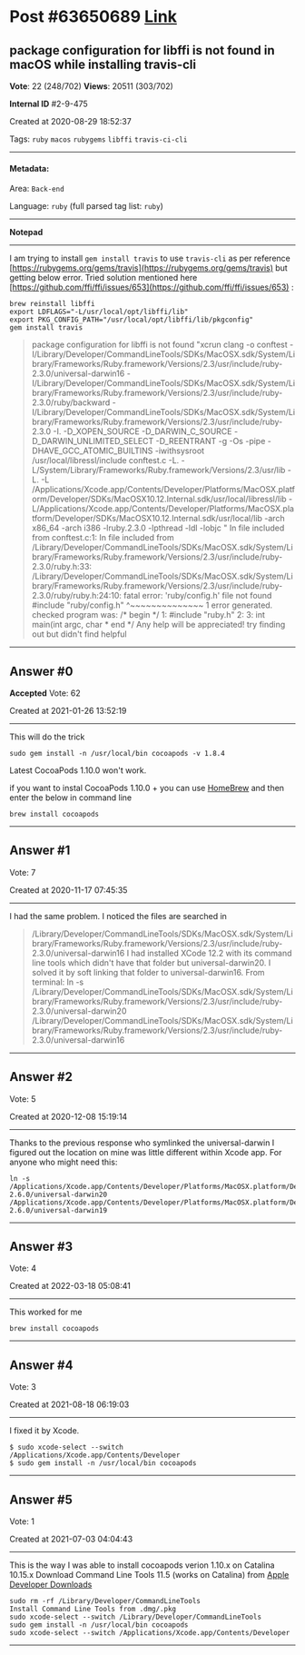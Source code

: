 
# Post \#63650689 [Link](https://stackoverflow.com/questions/63650689/)

## package configuration for libffi is not found in macOS while installing travis-cli

**Vote**: 22 (248/702) **Views**: 20511 (303/702) 

**Internal ID** \#2-9-475

Created at 2020-08-29 18:52:37

Tags: `ruby` `macos` `rubygems` `libffi` `travis-ci-cli`

----------

#### Metadata:

Area: `Back-end`

Language: `ruby` (full parsed tag list: `ruby`)

----------

**Notepad**


----------

I am trying to install `gem install travis` to use `travis-cli` as per reference [https://rubygems.org/gems/travis](https://rubygems.org/gems/travis) but getting below error.
Tried solution mentioned here [https://github.com/ffi/ffi/issues/653](https://github.com/ffi/ffi/issues/653) :
```
brew reinstall libffi
export LDFLAGS="-L/usr/local/opt/libffi/lib"
export PKG_CONFIG_PATH="/usr/local/opt/libffi/lib/pkgconfig"
gem install travis
```

> package configuration for libffi is not found
"xcrun clang -o conftest -I/Library/Developer/CommandLineTools/SDKs/MacOSX.sdk/System/Library/Frameworks/Ruby.framework/Versions/2.3/usr/include/ruby-2.3.0/universal-darwin16 -I/Library/Developer/CommandLineTools/SDKs/MacOSX.sdk/System/Library/Frameworks/Ruby.framework/Versions/2.3/usr/include/ruby-2.3.0/ruby/backward -I/Library/Developer/CommandLineTools/SDKs/MacOSX.sdk/System/Library/Frameworks/Ruby.framework/Versions/2.3/usr/include/ruby-2.3.0 -I. -D_XOPEN_SOURCE -D_DARWIN_C_SOURCE -D_DARWIN_UNLIMITED_SELECT -D_REENTRANT    -g -Os -pipe -DHAVE_GCC_ATOMIC_BUILTINS -iwithsysroot /usr/local/libressl/include conftest.c  -L. -L/System/Library/Frameworks/Ruby.framework/Versions/2.3/usr/lib -L.             -L /Applications/Xcode.app/Contents/Developer/Platforms/MacOSX.platform/Developer/SDKs/MacOSX10.12.Internal.sdk/usr/local/libressl/lib -L/Applications/Xcode.app/Contents/Developer/Platforms/MacOSX.platform/Developer/SDKs/MacOSX10.12.Internal.sdk/usr/local/lib   -arch x86_64 -arch i386   -lruby.2.3.0  -lpthread -ldl -lobjc "
In file included from conftest.c:1:
In file included from /Library/Developer/CommandLineTools/SDKs/MacOSX.sdk/System/Library/Frameworks/Ruby.framework/Versions/2.3/usr/include/ruby-2.3.0/ruby.h:33:
/Library/Developer/CommandLineTools/SDKs/MacOSX.sdk/System/Library/Frameworks/Ruby.framework/Versions/2.3/usr/include/ruby-2.3.0/ruby/ruby.h:24:10: fatal error: 'ruby/config.h' file not found
#include "ruby/config.h"
^~~~~~~~~~~~~~~
1 error generated.
checked program was:
/* begin */
1: #include "ruby.h"
2:
3: int main(int argc, char * end */
Any help will be appreciated! try finding out but didn't find helpful


----------
        
## Answer \#0

**Accepted** Vote: 62

Created at 2021-01-26 13:52:19

------------

This will do the trick
```
sudo gem install -n /usr/local/bin cocoapods -v 1.8.4
```

Latest CocoaPods 1.10.0 won't work.

if you want to instal CocoaPods 1.10.0 +  you can use [HomeBrew](https://brew.sh/) and then enter the below in command line
```
brew install cocoapods
```



------------
    
    
## Answer \#1

 Vote: 7

Created at 2020-11-17 07:45:35

------------

I had the same problem. I noticed the files are searched in
> /Library/Developer/CommandLineTools/SDKs/MacOSX.sdk/System/Library/Frameworks/Ruby.framework/Versions/2.3/usr/include/ruby-2.3.0/universal-darwin16
I had installed XCode 12.2 with its command line tools which didn't have that folder but universal-darwin20.
I solved it by soft linking that folder to universal-darwin16.
From terminal:
> ln -s
/Library/Developer/CommandLineTools/SDKs/MacOSX.sdk/System/Library/Frameworks/Ruby.framework/Versions/2.3/usr/include/ruby-2.3.0/universal-darwin20
/Library/Developer/CommandLineTools/SDKs/MacOSX.sdk/System/Library/Frameworks/Ruby.framework/Versions/2.3/usr/include/ruby-2.3.0/universal-darwin16


------------
    
    
## Answer \#2

 Vote: 5

Created at 2020-12-08 15:19:14

------------

Thanks to the previous response who symlinked the universal-darwin I figured out the location on mine was little different within Xcode app.
For anyone who might need this:
```
ln -s /Applications/Xcode.app/Contents/Developer/Platforms/MacOSX.platform/Developer/SDKs/MacOSX11.0.sdk/System/Library/Frameworks/Ruby.framework/Versions/2.6/usr/include/ruby-2.6.0/universal-darwin20 /Applications/Xcode.app/Contents/Developer/Platforms/MacOSX.platform/Developer/SDKs/MacOSX11.0.sdk/System/Library/Frameworks/Ruby.framework/Versions/2.6/usr/include/ruby-2.6.0/universal-darwin19
```



------------
    
    
## Answer \#3

 Vote: 4

Created at 2022-03-18 05:08:41

------------

This worked for me
```
brew install cocoapods
```



------------
    
    
## Answer \#4

 Vote: 3

Created at 2021-08-18 06:19:03

------------

I fixed it by Xcode.
```
$ sudo xcode-select --switch /Applications/Xcode.app/Contents/Developer
$ sudo gem install -n /usr/local/bin cocoapods
```



------------
    
    
## Answer \#5

 Vote: 1

Created at 2021-07-03 04:04:43

------------

This is the way I was able to install cocoapods verion 1.10.x on Catalina 10.15.x
Download Command Line Tools 11.5 (works on Catalina) from [Apple Developer Downloads](https://developer.apple.com/download/more/?=xcode)
```
sudo rm -rf /Library/Developer/CommandLineTools
Install Command Line Tools from .dmg/.pkg
sudo xcode-select --switch /Library/Developer/CommandLineTools
sudo gem install -n /usr/local/bin cocoapods
sudo xcode-select --switch /Applications/Xcode.app/Contents/Developer
```



------------
    
    